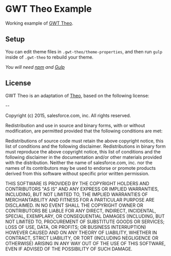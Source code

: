 # GWT Theo Example

Working example of [GWT Theo](https://github.com/arcbees/gwt-theo).

## Setup

You can edit theme files in `.gwt-theo/theme-properties`, and then run `gulp` inside of `.gwt-theo` to rebuild your theme.

_You will need [npm](https://www.npmjs.com/) and [Gulp](http://gulpjs.com/)_

## License

GWT Theo is an adaptation of [Theo](https://github.com/salesforce-ux/theo), based on the following license:

--

Copyright (c) 2015, salesforce.com, inc. All rights reserved.

Redistribution and use in source and binary forms, with or without modification, are permitted provided that the following conditions are met:

Redistributions of source code must retain the above copyright notice, this list of conditions and the following disclaimer. Redistributions in binary form must reproduce the above copyright notice, this list of conditions and the following disclaimer in the documentation and/or other materials provided with the distribution. Neither the name of salesforce.com, inc. nor the names of its contributors may be used to endorse or promote products derived from this software without specific prior written permission.

THIS SOFTWARE IS PROVIDED BY THE COPYRIGHT HOLDERS AND CONTRIBUTORS "AS IS" AND ANY EXPRESS OR IMPLIED WARRANTIES, INCLUDING, BUT NOT LIMITED TO, THE IMPLIED WARRANTIES OF MERCHANTABILITY AND FITNESS FOR A PARTICULAR PURPOSE ARE DISCLAIMED. IN NO EVENT SHALL THE COPYRIGHT OWNER OR CONTRIBUTORS BE LIABLE FOR ANY DIRECT, INDIRECT, INCIDENTAL, SPECIAL, EXEMPLARY, OR CONSEQUENTIAL DAMAGES (INCLUDING, BUT NOT LIMITED TO, PROCUREMENT OF SUBSTITUTE GOODS OR SERVICES; LOSS OF USE, DATA, OR PROFITS; OR BUSINESS INTERRUPTION) HOWEVER CAUSED AND ON ANY THEORY OF LIABILITY, WHETHER IN CONTRACT, STRICT LIABILITY, OR TORT (INCLUDING NEGLIGENCE OR OTHERWISE) ARISING IN ANY WAY OUT OF THE USE OF THIS SOFTWARE, EVEN IF ADVISED OF THE POSSIBILITY OF SUCH DAMAGE.